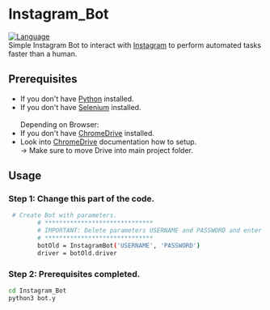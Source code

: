 # Instagram_Bot
[![Language](https://img.shields.io/badge/language-python-blue.svg?style=flat)](https://www.python.org)</br>
Simple Instagram Bot to interact with [Instagram](https://www.instagram.com) to perform automated tasks
faster than a human.

## Prerequisites

- If you don't have [Python](https://www.python.org/downloads/) installed.
- If you don't have [Selenium](https://pypi.org/project/selenium/) installed.</br></br>
Depending on Browser:
- If you don't have [ChromeDrive](https://chromedriver.chromium.org) installed.
- Look into [ChromeDrive](https://chromedriver.chromium.org/getting-started) documentation how to setup.</br>
-> Make sure to move Drive into main project folder.

## Usage
### Step 1: Change this part of the code.
```bash
 # Create Bot with parameters.
        # ******************************
        # IMPORTANT: Delete parameters USERNAME and PASSWORD and enter YOUR log in information.
        # ******************************
        botOld = InstagramBot('USERNAME', 'PASSWORD')
        driver = botOld.driver
```
### Step 2: Prerequisites completed.
```bash
cd Instagram_Bot
python3 bot.y
```
